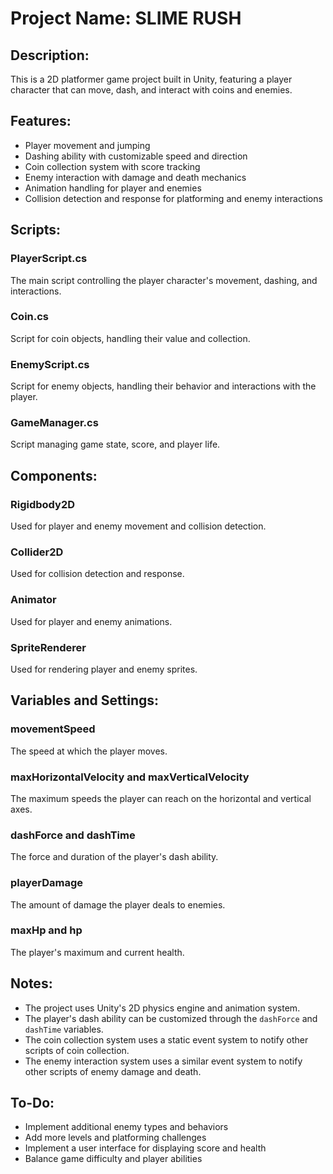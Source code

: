 # Project Name: SLIME RUSH

## Description:
This is a 2D platformer game project built in Unity, featuring a player character that can move, dash, and interact with coins and enemies.

## Features:

* Player movement and jumping
* Dashing ability with customizable speed and direction
* Coin collection system with score tracking
* Enemy interaction with damage and death mechanics
* Animation handling for player and enemies
* Collision detection and response for platforming and enemy interactions

## Scripts:

### PlayerScript.cs
The main script controlling the player character's movement, dashing, and interactions.

### Coin.cs
Script for coin objects, handling their value and collection.

### EnemyScript.cs
Script for enemy objects, handling their behavior and interactions with the player.

### GameManager.cs
Script managing game state, score, and player life.

## Components:

### Rigidbody2D
Used for player and enemy movement and collision detection.

### Collider2D
Used for collision detection and response.

### Animator
Used for player and enemy animations.

### SpriteRenderer
Used for rendering player and enemy sprites.

## Variables and Settings:

### movementSpeed
The speed at which the player moves.

### maxHorizontalVelocity and maxVerticalVelocity
The maximum speeds the player can reach on the horizontal and vertical axes.

### dashForce and dashTime
The force and duration of the player's dash ability.

### playerDamage
The amount of damage the player deals to enemies.

### maxHp and hp
The player's maximum and current health.

## Notes:

* The project uses Unity's 2D physics engine and animation system.
* The player's dash ability can be customized through the `dashForce` and `dashTime` variables.
* The coin collection system uses a static event system to notify other scripts of coin collection.
* The enemy interaction system uses a similar event system to notify other scripts of enemy damage and death.

## To-Do:

* Implement additional enemy types and behaviors
* Add more levels and platforming challenges
* Implement a user interface for displaying score and health
* Balance game difficulty and player abilities
